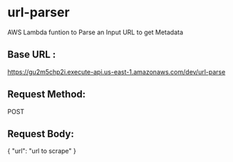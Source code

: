 # url-parser
AWS Lambda funtion to Parse an Input URL to get Metadata

## Base URL :
https://gu2m5chp2i.execute-api.us-east-1.amazonaws.com/dev/url-parse

## Request Method: 
POST

## Request Body:
{
    "url": "url to scrape"
}
